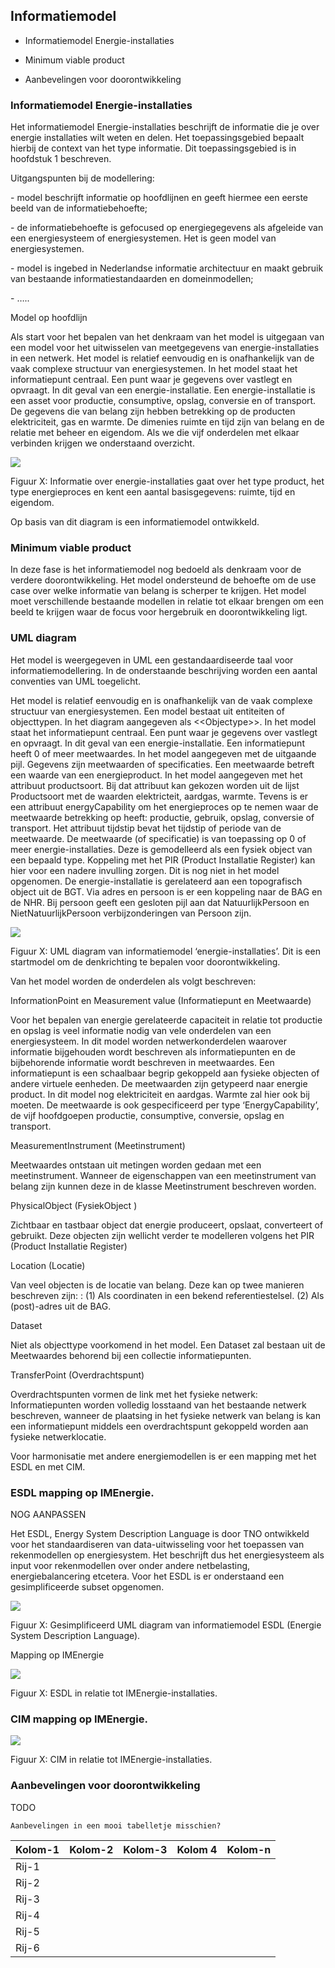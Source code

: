 Informatiemodel
---------------

-   Informatiemodel Energie-installaties

-   Minimum viable product

-   Aanbevelingen voor doorontwikkeling

### Informatiemodel Energie-installaties

Het informatiemodel Energie-installaties beschrijft de informatie die je over
energie installaties wilt weten en delen. Het toepassingsgebied bepaalt hierbij
de context van het type informatie. Dit toepassingsgebied is in hoofdstuk 1
beschreven.

Uitgangspunten bij de modellering:

\- model beschrijft informatie op hoofdlijnen en geeft hiermee een eerste beeld
van de informatiebehoefte;

\- de informatiebehoefte is gefocused op energiegegevens als afgeleide van een
energiesysteem of energiesystemen. Het is geen model van energiesystemen.

\- model is ingebed in Nederlandse informatie architectuur en maakt gebruik van
bestaande informatiestandaarden en domeinmodellen;

\- …..

Model op hoofdlijn

Als start voor het bepalen van het denkraam van het model is uitgegaan van een
model voor het uitwisselen van meetgegevens van energie-installaties in een
netwerk. Het model is relatief eenvoudig en is onafhankelijk van de vaak
complexe structuur van energiesystemen. In het model staat het informatiepunt
centraal. Een punt waar je gegevens over vastlegt en opvraagt. In dit geval van
een energie-installatie. Een energie-installatie is een asset voor productie,
consumptive, opslag, conversie en of transport. De gegevens die van belang zijn
hebben betrekking op de producten elektriciteit, gas en warmte. De dimenies
ruimte en tijd zijn van belang en de relatie met beheer en eigendom. Als we die
vijf onderdelen met elkaar verbinden krijgen we onderstaand overzicht.

![](media/b90085e632892b2944e058e974353591.png)

Figuur X: Informatie over energie-installaties gaat over het type product, het
type energieproces en kent een aantal basisgegevens: ruimte, tijd en eigendom.

Op basis van dit diagram is een informatiemodel ontwikkeld.

### Minimum viable product

In deze fase is het informatiemodel nog bedoeld als denkraam voor de verdere
doorontwikkeling. Het model ondersteund de behoefte om de use case over welke
informatie van belang is scherper te krijgen. Het model moet verschillende
bestaande modellen in relatie tot elkaar brengen om een beeld te krijgen waar de
focus voor hergebruik en doorontwikkeling ligt.

### UML diagram

Het model is weergegeven in UML een gestandaardiseerde taal voor
informatiemodellering. In de onderstaande beschrijving worden een aantal
conventies van UML toegelicht.

Het model is relatief eenvoudig en is onafhankelijk van de vaak complexe
structuur van energiesystemen. Een model bestaat uit entiteiten of objecttypen.
In het diagram aangegeven als \<\<Objectype\>\>. In het model staat het
informatiepunt centraal. Een punt waar je gegevens over vastlegt en opvraagt. In
dit geval van een energie-installatie. Een informatiepunt heeft 0 of meer
meetwaardes. In het model aangegeven met de uitgaande pijl. Gegevens zijn
meetwaarden of specificaties. Een meetwaarde betreft een waarde van een
energieproduct. In het model aangegeven met het attribuut productsoort. Bij dat
attribuut kan gekozen worden uit de lijst Productsoort met de waarden
elektricteit, aardgas, warmte. Tevens is er een attribuut energyCapability om
het energieproces op te nemen waar de meetwaarde betrekking op heeft: productie,
gebruik, opslag, conversie of transport. Het attribuut tijdstip bevat het
tijdstip of periode van de meetwaarde. De meetwaarde (of specificatie) is van
toepassing op 0 of meer energie-installaties. Deze is gemodelleerd als een
fysiek object van een bepaald type. Koppeling met het PIR (Product Installatie
Register) kan hier voor een nadere invulling zorgen. Dit is nog niet in het
model opgenomen. De energie-installatie is gerelateerd aan een topografisch
object uit de BGT. Via adres en persoon is er een koppeling naar de BAG en de
NHR. Bij persoon geeft een gesloten pijl aan dat NatuurlijkPersoon en
NietNatuurlijkPersoon verbijzonderingen van Persoon zijn.

![](media/IMEnergie-installaties.png)

Figuur X: UML diagram van informatiemodel ‘energie-installaties’. Dit is een
startmodel om de denkrichting te bepalen voor doorontwikkeling.

Van het model worden de onderdelen als volgt beschreven:

InformationPoint en Measurement value (Informatiepunt en Meetwaarde)

Voor het bepalen van energie gerelateerde capaciteit in relatie tot productie en
opslag is veel informatie nodig van vele onderdelen van een energiesysteem. In
dit model worden netwerkonderdelen waarover informatie bijgehouden wordt
beschreven als informatiepunten en de bijbehorende informatie wordt beschreven
in meetwaardes. Een informatiepunt is een schaalbaar begrip gekoppeld aan
fysieke objecten of andere virtuele eenheden. De meetwaarden zijn getypeerd naar
energie product. In dit model nog elektriciteit en aardgas. Warmte zal hier ook
bij moeten. De meetwaarde is ook gespecificeerd per type ‘EnergyCapability’, de
vijf hoofdgoepen productie, consumptive, conversie, opslag en transport.

MeasurementInstrument (Meetinstrument)

Meetwaardes ontstaan uit metingen worden gedaan met een meetinstrument. Wanneer
de eigenschappen van een meetinstrument van belang zijn kunnen deze in de klasse
Meetinstrument beschreven worden.

PhysicalObject (FysiekObject )

Zichtbaar en tastbaar object dat energie produceert, opslaat, converteert of
gebruikt. Deze objecten zijn wellicht verder te modelleren volgens het PIR
(Product Installatie Register)

Location (Locatie)

Van veel objecten is de locatie van belang. Deze kan op twee manieren beschreven
zijn: : (1) Als coordinaten in een bekend referentiestelsel. (2) Als
(post)-adres uit de BAG.

Dataset

Niet als objecttype voorkomend in het model. Een Dataset zal bestaan uit de
Meetwaardes behorend bij een collectie informatiepunten.

TransferPoint (Overdrachtspunt)

Overdrachtspunten vormen de link met het fysieke netwerk: Informatiepunten
worden volledig losstaand van het bestaande netwerk beschreven, wanneer de
plaatsing in het fysieke netwerk van belang is kan een informatiepunt middels
een overdrachtspunt gekoppeld worden aan fysieke netwerklocatie.

Voor harmonisatie met andere energiemodellen is er een mapping met het ESDL en
met CIM.

### ESDL mapping op IMEnergie.

NOG AANPASSEN

Het ESDL, Energy System Description Language is door TNO ontwikkeld voor het
standaardiseren van data-uitwisseling voor het toepassen van rekenmodellen op
energiesystem. Het beschrijft dus het energiesysteem als input voor
rekenmodellen over onder andere netbelasting, energiebalancering etcetera. Voor
het ESDL is er onderstaand een gesimplificeerde subset opgenomen.

![](media/ESDL_placeholder_objecttypen.png)

Figuur X: Gesimplificeerd UML diagram van informatiemodel ESDL (Energie System
Description Language).

Mapping op IMEnergie

![](media/IMEnergie_en_ESDL.png)

Figuur X: ESDL in relatie tot IMEnergie-installaties.

### CIM mapping op IMEnergie.

![](media/IMEnergie_en_CIM.png)

Figuur X: CIM in relatie tot IMEnergie-installaties.

### Aanbevelingen voor doorontwikkeling

TODO

~~~~~~~~~~~~~~~~~~~~~~~~~~~~~~~~~~~~~~~~~~~~~~~~~~~~~~~~~~~~~~~~~~~~~~~~~~~~~~~~
Aanbevelingen in een mooi tabelletje misschien?
~~~~~~~~~~~~~~~~~~~~~~~~~~~~~~~~~~~~~~~~~~~~~~~~~~~~~~~~~~~~~~~~~~~~~~~~~~~~~~~~

| Kolom-1 | Kolom-2 | Kolom-3 | Kolom 4 | Kolom-n |
|---------|---------|---------|---------|---------|
| Rij-1   |         |         |         |         |
| Rij-2   |         |         |         |         |
| Rij-3   |         |         |         |         |
| Rij-4   |         |         |         |         |
| Rij-5   |         |         |         |         |
| Rij-6   |         |         |         |         |
